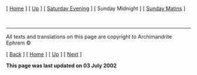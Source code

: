\[ [Home](./) \] \[ [Up](tone8.md) \] \[ [Saturday Evening](sat8e.md) \] \[ Sunday Midnight \] \[ [Sunday Matins](sun8m.md) \]

 

------------------------------------------------------------------------

All texts and translations on this page are copyright to
Archimandrite Ephrem ©

\[ [Back](sat8e.md) \] \[ [Home](./) \] \[ [Up](tone8.md) \] \[ [Next](sun8m.md) \]

**This page was last updated on 03 July 2002**
